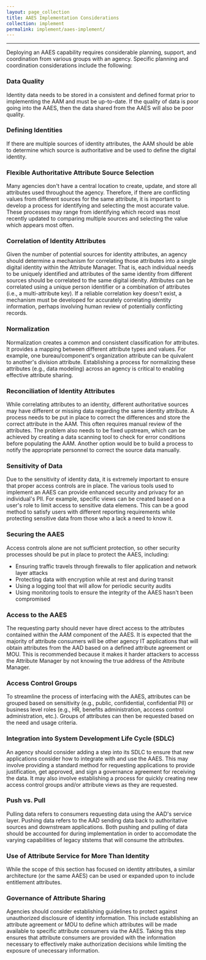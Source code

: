 ```yaml
---
layout: page_collection
title: AAES Implementation Considerations
collection: implement
permalink: implement/aaes-implement/
---
```

<script>
$(function() {
  $( "#accordion" ).accordion({
    heightStyle: "content",
    collapsible: "true",
    active: "false"
  });
});
</script>
--------------------------------------------------------------

Deploying an AAES capability requires considerable planning, support, and coordination from various groups with an agency. Specific planning and coordination considerations include the following:


<div id="accordion" markdown="1">

### Data Quality
<div markdown="1">

Identity data needs to be stored in a consistent and defined format prior to implementing the AAM and must be up-to-date. If the quality of data is poor going into the AAES, then the data shared from the AAES will also be poor quality.

</div>

### Defining Identities
<div markdown="1">

If there are multiple sources of identity attributes, the AAM should be able to determine which source is authoritative and be used to define the digital identity.

</div>

### Flexible Authoritative Attribute Source Selection
<div markdown="1">

Many agencies don't have a central location to create, update, and store all attributes used throughout the agency. Therefore, if there are conflicting values from different sources for the same attribute, it is important to develop a process for identifying and selecting the most accurate value. These processes may range from identifying which record was most recently updated to comparing multiple sources and selecting the value which appears most often.

</div>

### Correlation of Identity Attributes
<div markdown="1">

Given the number of potential sources for identity attributes, an agency should determine a mechanism for correlating those attributes into a single digital identity within the Attribute Manager. That is, each individual needs to be uniquely identified and attributes of the same identity from different sources should be correlated to the same digital idenity. Attributes can be correlated using a unique person identifier or a combination of attributes (i.e., a multi-attribute key). If a reliable correlation key doesn't exist, a mechanism must be developed for accurately correlating identity information, perhaps involving human review of potentially conflicting records.

</div>

### Normalization
<div markdown="1">

Normalization creates a common and consistent classification for attributes. It provides a mapping between different attribute types and values. For example, one bureau/component's organization attribute can be quivalent to another's division attribute. Establishing a process for normalizing these attributes (e.g., data modeling) across an agency is critical to enabling effective attribute sharing.

</div>

### Reconciliation of Identity Attributes
<div markdown="1">

While correlating attributes to an identity, different authoritative sources may have different or missing data regarding the same identity attribute. A process needs to be put in place to correct the differences and store the correct attribute in the AAM. This often requires manual review of the attributes. The problem also needs to be fixed upstream, which can be achieved by creating a data scanning tool to check for error conditions before populating the AAM. Another option would be to build a process to notify the appropriate personnel to correct the source data manually.

</div>

### Sensitivity of Data
<div markdown="1">

Due to the sensitivity of identity data, it is extremely important to ensure that proper access controls are in place. The various tools used to implement an AAES can provide enhanced security and privacy for an individual's PII. For example, specific views can be created based on a user's role to limit access to sensitive data elemens. This can be a good method to satisfy users with different reporting requirements while protecting sensitive data from those who a lack a need to know it.

</div>

### Securing the AAES
<div markdown="1">

Access controls alone are not sufficient protection, so other security processes should be put in place to protect the AAES, including: 

* Ensuring traffic travels through firewalls to filer application and network layer attacks
* Protecting data with encryption while at rest and during transit
* Using a logging tool that will allow for periodic security audits
* Using monitoring tools to ensure the integrity of the AAES hasn't been compromised

</div>

### Access to the AAES
<div markdown="1">

The requesting party should never have direct access to the attributes contained within the AAM component of the AAES. It is expected that the majority of attribute consumers will be other agency IT applications that will obtain attributes from the AAD based on a defined attribute agreement or MOU. This is recommended because it makes it harder attackers to accesss the Attribute Manager by not knowing the true address of the Attribute Manager. 

</div>

### Access Control Groups
<div markdown="1">

To streamline the process of interfacing with the AAES, attributes can be grouped based on sensitivity (e.g., public, confidential, confidential PII) or business level roles (e.g., HR, benefits administration, acccess control administration, etc.). Groups of attributes can then be requested based on the need and usage criteria.

</div>

### Integration into System Development Life Cycle (SDLC)
<div markdown="1">

An agency should consider adding a step into its SDLC to ensure that new applications consider how to integrate with and use the AAES. This may involve providing a standard method for requesting applications to provide justification, get approved, and sign a governance agreement for receiving the data. It may also involve establishing a process for quickly creating new access control groups and/or attribute views as they are requested.

</div>

### Push vs. Pull
<div markdown="1">

Pulling data refers to consumers requesting data using the AAD's service layer. Pushing data refers to the AAD sending data back to authoritative sources and downstream applications. Both pushing and pulling of data should be accounted for during implementation in order to accomodate the varying capabilities of legacy ststems that will consume the attributes. 

</div>

### Use of Attribute Service for More Than Identity
<div markdown="1">

While the scope of this section has focused on identity attributes, a similar architecture (or the same AAES) can be used or expanded upon to include entitlement attributes.

</div>

### Governance of Attribute Sharing
<div markdown="1">

Agencies should consider establishing guidelines to protect against unauthorized disclosure of identity information. This include establishing an attribute agreement or MOU to define which attributes will be made available to specific attribute consumers via the AAES. Taking this step ensures that attribute consumers are provided with the information necessary to effectively make authorization decisions while limiting the exposure of unecessary information. 

</div>













